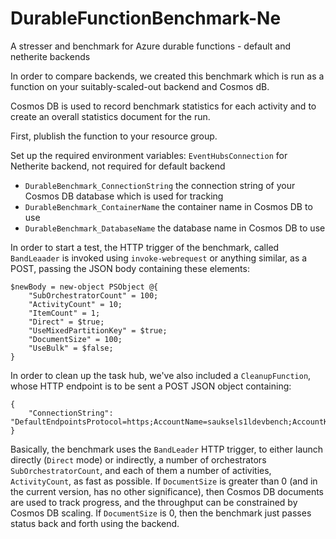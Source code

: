 # DurableFunctionBenchmark-Ne
A stresser and benchmark for Azure durable functions - default and netherite backends

In order to compare backends, we created this benchmark which is run as a function on your suitably-scaled-out backend and Cosmos dB.

Cosmos DB is used to record benchmark statistics for each activity and to create an overall statistics document for the run.

First, plublish the function to your resource group.

Set up the required environment variables:
`EventHubsConnection` for Netherite backend, not required for default backend

- `DurableBenchmark_ConnectionString` the connection string of your Cosmos DB database which is used for tracking
- `DurableBenchmark_ContainerName` the container name in Cosmos DB to use
- `DurableBenchmark_DatabaseName` the database name in Cosmos DB to use

In order to start a test, the HTTP trigger of the benchmark, called `BandLeaader` is invoked using `invoke-webrequest` or anything similar, as a POST, passing the JSON
body containing these elements:

```
$newBody = new-object PSObject @{  
    "SubOrchestratorCount" = 100;
    "ActivityCount" = 10;
    "ItemCount" = 1;
    "Direct" = $true;
    "UseMixedPartitionKey" = $true;
    "DocumentSize" = 100;
    "UseBulk" = $false;
}
```

In order to clean up the task hub, we've also included a `CleanupFunction`, whose HTTP endpoint is to be sent a POST JSON object containing:
```
{
    "ConnectionString":  "DefaultEndpointsProtocol=https;AccountName=sauksels1ldevbench;AccountKey=jdhn5kkz3fzKxxxxxxxKoyXMPmoqoYRuKdaH4ojaoC9FTwL0r93WnojJIc8kiTQPzRUJIe4vj0ft+AStwGKJGg==;EndpointSuffix=core.windows.net"  
}
```

Basically, the benchmark uses the `BandLeader` HTTP trigger, to either launch directly (`Direct` mode) or indirectly, a number of 
orchestrators `SubOrchestratorCount`, and each of them a number of activities, `ActivityCount`, as fast as possible.  If `DocumentSize` is greater than 0
(and in the current version, has no other significance), then Cosmos DB documents are used to track progress, and the throughput can be constrained by Cosmos DB
scaling.   If `DocumentSize` is 0, then the benchmark just passes status back and forth using the backend.
